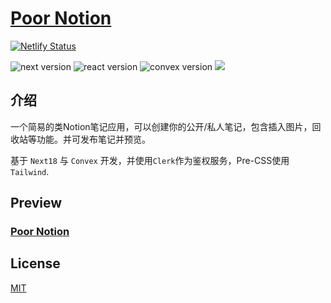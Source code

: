 # [Poor Notion](https://poor-notion.netlify.app/)
[![Netlify Status](https://api.netlify.com/api/v1/badges/5afd188e-f159-4a5f-8a6f-698b64a6f5b0/deploy-status)](https://app.netlify.com/sites/poor-notion/deploys)

![next version](https://img.shields.io/github/package-json/dependency-version/DenghuaCN/poor-notion/next?style=flat-square)
![react version](https://img.shields.io/github/package-json/dependency-version/DenghuaCN/poor-notion/react?style=flat-square)
![convex version](https://img.shields.io/github/package-json/dependency-version/DenghuaCN/poor-notion/convex?style=flat-square)
![](https://img.shields.io/badge/node-%3E18-blue)

## 介绍

一个简易的类Notion笔记应用，可以创建你的公开/私人笔记，包含插入图片，回收站等功能。并可发布笔记并预览。

基于 `Next18` 与 `Convex` 开发，并使用`Clerk`作为鉴权服务，Pre-CSS使用`Tailwind`.


## Preview

### [Poor Notion](https://poor-notion.netlify.app/)

## License

[MIT](https://opensource.org/licenses/MIT)
